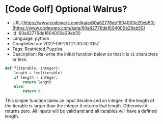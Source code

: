 # [Code Golf] Optional Walrus?

 - URL:[https://www.codewars.com/kata/60a82776de1604000e29eb50](https://www.codewars.com/kata/60a82776de1604000e29eb50)
 - Id: 60a82776de1604000e29eb50
 - Language: python
 - Completed on: 2022-06-25T21:30:30.015Z
 - Tags: Restricted,Puzzles
 - Description:
Re-write the initial function below so that it is `31` characters or less:

```python
def f(iterable, integer):
    length = len(iterable)
    if length > integer:
        return length
    else:
        return 0
```

This simple function takes an input iterable and an integer. If the length of the iterable is larger than the integer it returns that length. Otherwise it returns zero. All inputs will be valid and and all iterables will have a defined length.
